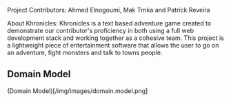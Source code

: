 Project Contributors: Ahmed Elnogoumi, Mak Trnka and Patrick Reveira

About Khronicles: Khronicles is a text based adventure game created to demonstrate our contributor's proficiency in both using a full web development stack and working together as a cohesive team. This project is a lightweight piece of entertainment software that allows the user to go on an adventure, fight monsters and talk to towns people.

## Domain Model ##

(Domain Model)[/img/images/domain.model.png]
